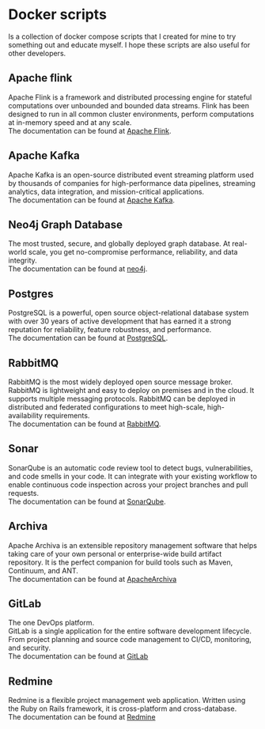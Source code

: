 # Docker scripts
Is a collection of docker compose scripts that I created for mine to try something out and educate myself.
I hope these scripts are also useful for other developers.

## Apache flink
Apache Flink is a framework and distributed processing engine for stateful computations over unbounded and bounded data 
streams. Flink has been designed to run in all common cluster environments, perform computations at in-memory speed and 
at any scale.<br />
The documentation can be found at [Apache Flink](https://flink.apache.org).

## Apache Kafka
Apache Kafka is an open-source distributed event streaming platform used by thousands of companies for high-performance
data pipelines, streaming analytics, data integration, and mission-critical applications.<br />
The documentation can be found at [Apache Kafka](https://kafka.apache.org).

## Neo4j Graph Database
The most trusted, secure, and globally deployed graph database. At real-world scale, you get no-compromise performance, 
reliability, and data integrity.<br />
The documentation can be found at [neo4j](https://neo4j.com).

## Postgres
PostgreSQL is a powerful, open source object-relational database system with over 30 years of active development that has 
earned it a strong reputation for reliability, feature robustness, and performance.<br />
The documentation can be found at [PostgreSQL](https://www.postgresql.org).

## RabbitMQ
RabbitMQ is the most widely deployed open source message broker.<br />
RabbitMQ is lightweight and easy to deploy on premises and in the cloud. It supports multiple messaging protocols. RabbitMQ 
can be deployed in distributed and federated configurations to meet high-scale, high-availability requirements.<br />
The documentation can be found at [RabbitMQ](https://www.rabbitmq.com).

## Sonar
SonarQube is an automatic code review tool to detect bugs, vulnerabilities, and code smells in your code. It can integrate 
with your existing workflow to enable continuous code inspection across your project branches and pull requests.<br />
The documentation can be found at [SonarQube](https://www.sonarqube.org).

## Archiva
Apache Archiva is an extensible repository management software that helps taking care of your own personal or enterprise-wide 
build artifact repository. It is the perfect companion for build tools such as Maven, Continuum, and ANT.<br />
The documentation can be found at [ApacheArchiva](https://archiva.apache.org)

## GitLab
The one DevOps platform.<br />
GitLab is a single application for the entire software development lifecycle. From project planning and source code 
management to CI/CD, monitoring, and security.<br />
The documentation can be found at [GitLab](https://about.gitlab.com)

## Redmine
Redmine is a flexible project management web application. Written using the Ruby on Rails framework, it is cross-platform
and cross-database.<br />
The documentation can be found at [Redmine](https://www.redmine.org)
